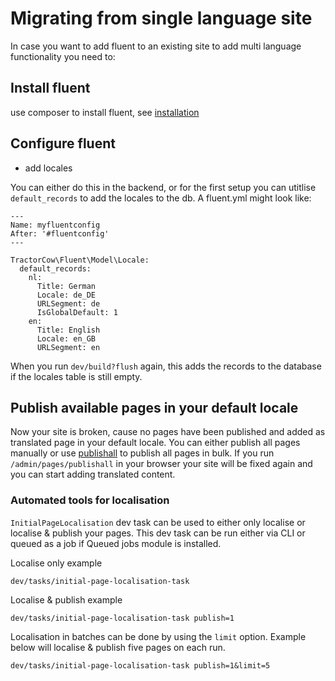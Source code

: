 # Migrating from single language site

In case you want to add fluent to an existing site to add multi language functionality you need to:

## Install fluent

use composer to install fluent, see [installation](installation.md)

## Configure fluent
* add locales

You can either do this in the backend, or for the first setup you can utitlise `default_records` to add the locales to the db. 
A fluent.yml might look like:

```
---
Name: myfluentconfig
After: '#fluentconfig'
---

TractorCow\Fluent\Model\Locale:
  default_records:
    nl:
      Title: German
      Locale: de_DE
      URLSegment: de
      IsGlobalDefault: 1
    en:
      Title: English
      Locale: en_GB
      URLSegment: en
```

When you run `dev/build?flush` again, this adds the records to the database if the locales table is still empty.

## Publish available pages in your default locale

Now your site is broken, cause no pages have been published and added as translated page in your default locale. 
You can either publish all pages manually or use [publishall](https://docs.silverstripe.org/en/4/developer_guides/debugging/url_variable_tools/#building-and-publishing-urls) to publish all pages in bulk.
If you run `/admin/pages/publishall` in your browser  your site will be fixed again and you can start adding translated content.  

### Automated tools for localisation

`InitialPageLocalisation` dev task can be used to either only localise or localise & publish your pages.
This dev task can be run either via CLI or queued as a job if Queued jobs module is installed.

Localise only example

```
dev/tasks/initial-page-localisation-task
```

Localise & publish example

```
dev/tasks/initial-page-localisation-task publish=1
```

Localisation in batches can be done by using the `limit` option.
Example below will localise & publish five pages on each run.

```
dev/tasks/initial-page-localisation-task publish=1&limit=5
```
